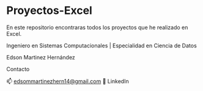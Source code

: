 # Proyectos-Excel
En este repositorio encontraras todos los proyectos que he realizado en Excel.

Ingeniero en Sistemas Computacionales | Especialidad en Ciencia de Datos

Edson Martinez Hernández

Contacto

📫 edsommartinezhern14@gmail.com
🔗 LinkedIn
